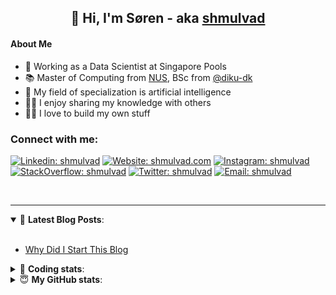 <h2 align="center">
	👋 Hi, I'm Søren - aka <a href="https://shmulvad.com">shmulvad</a>
</h2>

#### About Me
- 🤖 Working as a Data Scientist at Singapore Pools
- 📚 Master of Computing from [NUS], BSc from [@diku-dk]
- 🧠 My field of specialization is artificial intelligence
- 👨‍🏫 I enjoy sharing my knowledge with others
- 👨‍💻 I love to build my own stuff

### Connect with me:

[![Linkedin: shmulvad](https://img.shields.io/badge/shmulvad-blue?style=flat&logo=Linkedin&logoColor=white)][linkedin]
[![Website: shmulvad.com](https://img.shields.io/badge/shmulvad.com-47CCCC?&style=flat&logo=Google-Chrome&logoColor=white)][website]
[![Instagram: shmulvad](https://img.shields.io/badge/-@shmulvad-purple?style=flat&logo=Instagram&logoColor=white)][instagram]
[![StackOverflow: shmulvad](https://img.shields.io/badge/shmulvad-FE7A16?style=flat&logo=stack-overflow&logoColor=white)][stackOverflow]
[![Twitter: shmulvad](https://img.shields.io/badge/@shmulvad-1ca0f1?style=flat&logo=twitter&logoColor=white)][twitter]
[![Email: shmulvad](https://img.shields.io/badge/shmulvad-D14836?style=flat&logo=gmail&logoColor=white)][mail]

<br />

---

<details open>
 <summary>📕 <b>Latest Blog Posts</b>: </summary>

<br>

<!-- BLOG-POST-LIST:START -->
- [Why Did I Start This Blog](https://shmulvad.com/blog/why-did-start-this-blog)
<!-- BLOG-POST-LIST:END -->

</details>

<!-- --- -->

<details>
 <summary>🤖 <b>Coding stats</b>: </summary>

<br>

NOTE: Doesn't track coding at work or work done in environments such as Jupyter Notebooks.

<!--START_SECTION:waka-->
![Code Time](http://img.shields.io/badge/Code%20Time-1%2C665%20hrs%2049%20mins-blue)

**I'm a Night 🦉** 

```text
🌞 Morning    59 commits     ██░░░░░░░░░░░░░░░░░░░░░░░   7.52% 
🌆 Daytime    236 commits    ███████░░░░░░░░░░░░░░░░░░   30.06% 
🌃 Evening    315 commits    ██████████░░░░░░░░░░░░░░░   40.13% 
🌙 Night      175 commits    █████░░░░░░░░░░░░░░░░░░░░   22.29%

```


📊 **This Week I Spent My Time On** 

```text
💬 Programming Languages: 
Python                   3 hrs 20 mins       ████████████░░░░░░░░░░░░░   51.49% 
Other                    1 hr 55 mins        ███████░░░░░░░░░░░░░░░░░░   29.69% 
HTML                     22 mins             █░░░░░░░░░░░░░░░░░░░░░░░░   5.84% 
YAML                     17 mins             █░░░░░░░░░░░░░░░░░░░░░░░░   4.39% 
SQL                      14 mins             █░░░░░░░░░░░░░░░░░░░░░░░░   3.76%

🔥 Editors: 
VS Code                  4 hrs 28 mins       █████████████████░░░░░░░░   68.93% 
Zsh                      1 hr 54 mins        ███████░░░░░░░░░░░░░░░░░░   29.47% 
Sublime Text             6 mins              ░░░░░░░░░░░░░░░░░░░░░░░░░   1.6%

🐱‍💻 Projects: 
overvaagning-admin       2 hrs 44 mins       ██████████░░░░░░░░░░░░░░░   42.05% 
hit-locator              2 hrs 18 mins       ████████░░░░░░░░░░░░░░░░░   35.49% 
Terminal                 47 mins             ███░░░░░░░░░░░░░░░░░░░░░░   12.06% 
overvaagning-sender      23 mins             █░░░░░░░░░░░░░░░░░░░░░░░░   6.08% 
faktanet                 5 mins              ░░░░░░░░░░░░░░░░░░░░░░░░░   1.4%

```


 Last Updated on 22/12/2022 18:42:24 UTC
<!--END_SECTION:waka-->

</details>

<!-- --- -->

<details>
 <summary>😇 <b>My GitHub stats</b>: </summary>

<br>

<img align="left" alt="shmulvad's Github Stats" src="https://github-readme-stats.vercel.app/api?username=shmulvad&show_icons=true&hide_border=true" />

</details>



[website]: https://shmulvad.com
[twitter]: https://twitter.com/shmulvad
[linkedin]: https://linkedin.com/in/shmulvad
[instagram]: https://instagram.com/shmulvad
[stackOverflow]: https://stackoverflow.com/users/9248793/shmulvad
[mail]: mailto:shmulvad@gmail.com
[@diku-dk]: https://github.com/diku-dk
[github]: https://github.com/shmulvad
[NUS]: https://www.nus.edu.sg